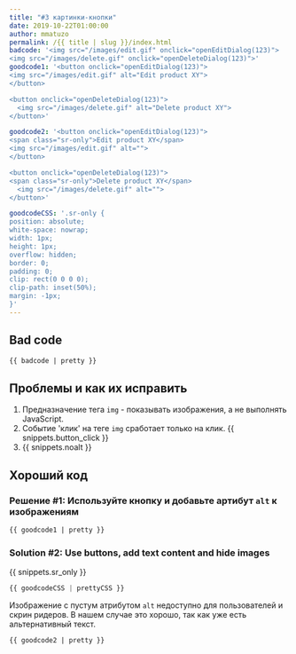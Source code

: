 ```yaml
---
title: "#3 картинки-кнопки"
date: 2019-10-22T01:00:00
author: mmatuzo
permalink: /{{ title | slug }}/index.html
badcode: '<img src="/images/edit.gif" onclick="openEditDialog(123)">
<img src="/images/delete.gif" onclick="openDeleteDialog(123)">'
goodcode1: '<button onclick="openEditDialog(123)">
<img src="/images/edit.gif" alt="Edit product XY">
</button>

<button onclick="openDeleteDialog(123)">
  <img src="/images/delete.gif" alt="Delete product XY">
</button>'

goodcode2: '<button onclick="openEditDialog(123)">
<span class="sr-only">Edit product XY</span>
<img src="/images/edit.gif" alt="">
</button>

<button onclick="openDeleteDialog(123)">
<span class="sr-only">Delete product XY</span>
  <img src="/images/delete.gif" alt="">
</button>'

goodcodeCSS: '.sr-only {
position: absolute;
white-space: nowrap;
width: 1px;
height: 1px;
overflow: hidden;
border: 0;
padding: 0;
clip: rect(0 0 0 0);
clip-path: inset(50%);
margin: -1px;
}'
---
```


<div class="section bad">

## Bad code

```html
{{ badcode | pretty }}
```
</div>

<div class="section" id="issues">

## Проблемы и как их исправить

1. Предназначение тега `img` - показывать изображения, а не выполнять JavaScript.
1. Событие 'клик' на теге `img` сработает только на клик. {{ snippets.button_click }}
1. {{ snippets.noalt }}
</div>

<div class="section">

## Хороший код

### Решение #1: Используйте кнопку и добавьте артибут `alt` к изображениям

```html
{{ goodcode1 | pretty }}
```

### Solution #2: Use buttons, add text content and hide images

{{ snippets.sr_only }}

```css
{{ goodcodeCSS | prettyCSS }}
```
Изображение с пустум атрибутом `alt` недоступно для пользователей и скрин ридеров. В нашем случае это хорошо, так как уже есть альтернативный текст.

```html
{{ goodcode2 | pretty }}
```
</div>

